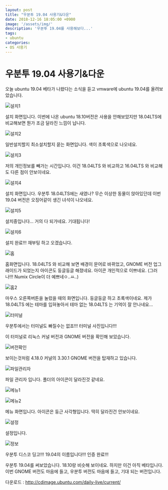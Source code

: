 ```yaml
---
layout: post
title: "우분투 19.04 사용기&다운"
date: 2018-12-16 18:05:00 +0900
image: '/assets/img/'
description: '우분투 19.04를 사용해보다...'
tags:
- ubuntu
categories:
- OS 사용기
---
```


# 우분투 19.04 사용기&다운

오늘 ubuntu 19.04 베타가 나왔다는 소식을 듣고 vmware에 ubuntu 19.04를 올려보았습니다.

![설치1](/img/1/install.PNG)

설치 화면입니다. 이번에 나온 ubuntu 18.10버전은 사용을 안해보았지만 18.04LTS에 비교해보면 뭔가 조금 달라진 느낌이 납니다.

![설치2](/img/1/install2.PNG)

일반설치할지 최소설치할지 묻는 화면입니다. 색이 초록색으로 나오네요.

![설치3](/img/1/install3.PNG)

저의 개인정보를 빼가는 시간입니다. 이건 18.04LTS 와 비교하고 16.04LTS 와 비교해도 다른 점이 안보이네요.

![설치4](/img/1/install4.PNG)

설치 화면입니다.  우분투 18.04LTS에는 새였나? 무슨 이상한 동물이 앉아있던데 이번 19.04 버전은 오징어같이 생긴 녀석이 나오네요.

![설치5](/img/1/install5.PNG)

설치중입니다... 거의 다 되가네요. 기대됩니다!

![설치6](/img/1/install6.PNG)

설치 완료!!! 재부팅 하고 오겠습니다.

![홈](/img/1/home.PNG)

홈화면입니다. 18.04LTS 와 비교해 보면 배경이 문어로 바뀌었고, GNOME 버전 업그래이드가 되었는지 아이콘도 둥글둥글 해졌네요. 아이콘 개인적으로 이쁘네요. (그러나!!! Numix Circle이 더 예쁘네ㅇ..ㅛ..)

![홈2](/img/1/home2.PNG)

마우스 오른쪽버튼을 눌렀을 때의 화면입니다. 둥글둥글 하고 초록색이네요. 제가 18.04LTS 에는 테마를 입혀놓아서 테마 없는 18.04LTS 는 기억이 잘 안나네요...

![터미널](/img/1/terminal.PNG)

우분투에서는  터미널도 빠질수는 없죠!!! 터미널 사진입니다!!!

이 터미널로 리눅스 커널 버전과  GNOME 버전을 확인해 보았습니다.

![버전확인](/img/1/version.PNG)

보이는것처럼 4.18.0 커널의 3.30.1 GNOME 버전을 탑재하고 있습니다.

![파일관리자](/img/1/filemanager.PNG)

파일 관리자 입니다. 폴더의 아이콘이 달라진것 같네요.

![메뉴1](/img/1/menu.PNG)

![메뉴2](/img/1/menu2.PNG)

메뉴 화면입니다.  아이콘은 둥근 사각형입니다. 딱히 달라진건 안보이네요.

![설정](/img/1/setting.PNG)

설정입니다.

![정보](/img/1/info.PNG)

우분투 디스코 딩고!!! 19.04의 이름입니다!!! 인증 완료!!!



우분투 19.04를 써보았습니다. 18.10랑 비슷해 보이네요. 하지만 이건 아직 베타입니다. 이번 GNOME 버전도 마음에 들고, 우분투 버전도 마음에 들고, 기대 되는 버전입니다.

다운로드 : http://cdimage.ubuntu.com/daily-live/current/

